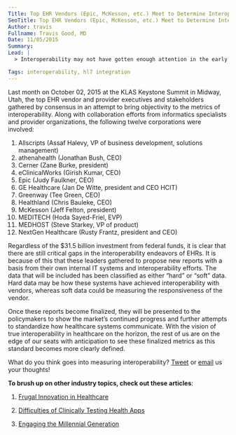 ```yaml
---
Title: Top EHR Vendors (Epic, McKesson, etc.) Meet to Determine Interoperability Metrics
SeoTitle: Top EHR Vendors (Epic, McKesson, etc.) Meet to Determine Interoperability Metrics
Author: travis
Fullname: Travis Good, MD
Date: 11/05/2015
Summary: 
Lead: |
  > Interoperability may not have gotten enough attention in the early days of Meaningful Use’s electronic health records (EHR) gold rush, but it’s now taking center stage as healthcare providers, government agencies, vendors, and committees consider how to support the exchange of data easily and securely. People underestimate how challenging this work is. Vendors are being cautious before spending lots of research and development money before a standard is more clearly defined. - [Alison Diana](http://www.informationweek.com/author-bio.asp?author_id=495), [Information Week](http://www.informationweek.com/), [Healthcare Interoperability: Who’s the Tortoise?](http://www.informationweek.com/healthcare/electronic-health-records/healthcare-interoperability-whos-the-tortoise/d/d-id/1317627)

Tags: interoperability, hl7 integration
---
```

Last month on October 02, 2015 at the KLAS Keystone Summit in Midway, Utah, the top EHR vendor and provider executives and stakeholders gathered by consensus in an attempt to bring objectivity to the metrics of interoperability. Along with collaboration efforts from informatics specialists and provider organizations, the following twelve corporations were involved:

1. Allscripts (Assaf Halevy, VP of business development, solutions management)
2. athenahealth (Jonathan Bush, CEO)
3. Cerner (Zane Burke, president)
4. eClinicalWorks (Girish Kumar, CEO)
5. Epic (Judy Faulkner, CEO)
6. GE Healthcare (Jan De Witte, president and CEO HCIT)
7. Greenway (Tee Green, CEO)
8. Healthland (Chris Bauleke, CEO)
9. McKesson (Jeff Felton, president)
10. MEDITECH (Hoda Sayed-Friel, EVP)
11. MEDHOST (Steve Starkey, VP of product)
12. NextGen Healthcare (Rusty Frantz, president and CEO)

Regardless of the $31.5 billion investment from federal funds, it is clear that there are still critical gaps in the interoperability endeavors of EHRs. It is because of this that these leaders gathered to propose new reports with a basis from their own internal IT systems and interoperability efforts. The data that will be included has been classified as either “hard” or “soft” data. Hard data may be how these systems have achieved interoperability with vendors, whereas soft data could be measuring the responsiveness of the vendor. 

Once these reports become finalized, they will be presented to the policymakers to show the market’s continued progress and further attempts to standardize how healthcare systems communicate. With the vision of true interoperability in healthcare on the horizon, the rest of us are on the edge of our seats with anticipation to see these finalized metrics as this standard becomes more clearly defined. 

What do you think goes into measuring interoperability? [Tweet](https://twitter.com/catalyzeio) or [email](https://catalyze.io/blog/hello@catalyze.io) us your thoughts!

**To brush up on other industry topics, check out these articles**:

1. [Frugal Innovation in Healthcare](https://catalyze.io/blog/frugal-innovation-in-healthcare)

2. [Difficulties of Clinically Testing Health Apps](https://catalyze.io/blog/difficulties-of-clinically-testing-health-apps)

3. [Engaging the Millennial Generation](https://catalyze.io/blog/engaging-the-millennial-generation)
